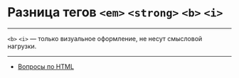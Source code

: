 # Разница тегов `<em>` `<strong>` `<b>` `<i>`

---

`<b>` `<i>` — только визуальное оформление, не несут смысловой нагрузки.

---

- [Вопросы по HTML](HTML.md)
